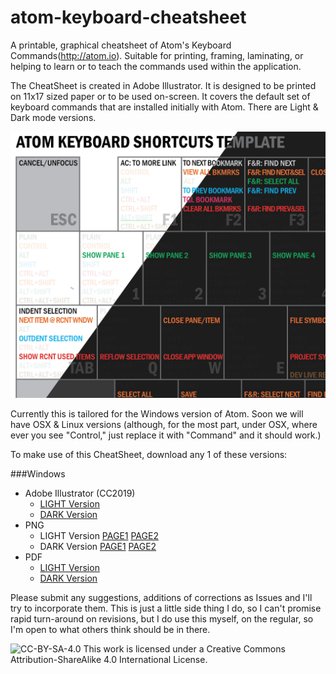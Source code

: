# atom-keyboard-cheatsheet
A printable, graphical cheatsheet of Atom's Keyboard Commands(http://atom.io). Suitable for printing, framing, laminating, or helping to learn or to teach the commands used within the application.

The CheatSheet is created in Adobe Illustrator. It is designed to be printed on 11x17 sized paper or to be used on-screen. It covers the default set of keyboard commands that are installed initially with Atom. There are Light & Dark mode versions.

![Atom CheatSheet Sample](https://github.com/buttonpushertv/atom-keyboard-cheatsheet/blob/master/IMAGES/atom-cheatsheet-sample.png)

Currently this is tailored for the Windows version of Atom. Soon we will have OSX & Linux versions (although, for the most part, under OSX, where ever you see "Control," just replace it with "Command" and it should work.)

To make use of this CheatSheet, download any 1 of these versions:

###Windows
* Adobe Illustrator (CC2019)
  - [LIGHT Version](https://github.com/buttonpushertv/atom-keyboard-cheatsheet/blob/master/CHEATSHEET-WINDOWS/ATOM-Default%20Keyboard%20Layout%20Template.ai)
  - [DARK Version](https://github.com/buttonpushertv/atom-keyboard-cheatsheet/blob/master/CHEATSHEET-WINDOWS/ATOM-Default%20Keyboard%20Layout%20Template-DARK.ai)
* PNG
  - LIGHT Version [PAGE1](https://github.com/buttonpushertv/atom-keyboard-cheatsheet/blob/master/CHEATSHEET-WINDOWS/ATOM-Default%20Keyboard%20Layout%20Template-PAGE1.png) [PAGE2](https://github.com/buttonpushertv/atom-keyboard-cheatsheet/blob/master/CHEATSHEET-WINDOWS/ATOM-Default%20Keyboard%20Layout%20Template-PAGE2.png)
  - DARK Version [PAGE1](https://github.com/buttonpushertv/atom-keyboard-cheatsheet/blob/master/CHEATSHEET-WINDOWS/ATOM-Default%20Keyboard%20Layout%20Template-DARK-PAGE1.png) [PAGE2](https://github.com/buttonpushertv/atom-keyboard-cheatsheet/blob/master/CHEATSHEET-WINDOWS/ATOM-Default%20Keyboard%20Layout%20Template-DARK-PAGE2.png)
* PDF
  - [LIGHT Version](https://github.com/buttonpushertv/atom-keyboard-cheatsheet/blob/master/CHEATSHEET-WINDOWS/ATOM-Default%20Keyboard%20Layout%20Template.pdf)
  - [DARK Version](https://github.com/buttonpushertv/atom-keyboard-cheatsheet/blob/master/CHEATSHEET-WINDOWS/ATOM-Default%20Keyboard%20Layout%20Template-DARK.pdf)

Please submit any suggestions, additions of corrections as Issues and I'll try to incorporate them. This is just a little side thing I do, so I can't promise rapid turn-around on revisions, but I do use this myself, on the regular, so I'm open to what others think should be in there.

![CC-BY-SA-4.0](https://i.creativecommons.org/l/by-sa/4.0/88x31.png "CC-BY-SA-4.0")
This work is licensed under a Creative Commons Attribution-ShareAlike 4.0 International License.
